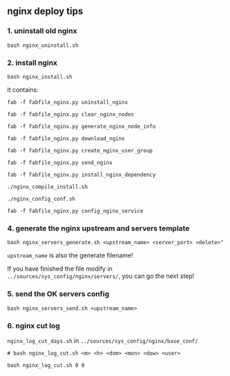 ## nginx deploy tips

### 1. uninstall old nginx
```
bash nginx_uninstall.sh
```

### 2. install nginx
```
bash nginx_install.sh
```
it contains:

```
fab -f fabfile_nginx.py uninstall_nginx

fab -f fabfile_nginx.py clear_nginx_nodes

fab -f fabfile_nginx.py generate_nginx_node_info

fab -f fabfile_nginx.py download_nginx

fab -f fabfile_nginx.py create_nginx_user_group

fab -f fabfile_nginx.py send_nginx

fab -f fabfile_nginx.py install_nginx_dependency

./nginx_compile_install.sh

./nginx_config_conf.sh

fab -f fabfile_nginx.py config_nginx_service
```

### 4. generate the nginx upstream and servers template

```
bash nginx_servers_generate.sh <upstream_name> <server_port> <delete>"

```

`upstream_name` is also the generate filename!

If you have finished the file modify in `../sources/sys_config/nginx/servers/`,
you can go the next step!

### 5. send the OK servers config
```
bash nginx_servers_send.sh <upstream_name>
```

### 6. nginx cut log
`nginx_log_cut_days.sh` in `../sources/sys_config/nginx/base_conf/`

```
# bash nginx_log_cut.sh <m> <h> <dom> <mon> <dow> <user>

bash nginx_log_cut.sh 0 0

```